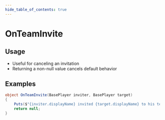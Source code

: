 ```yaml
---
hide_table_of_contents: true
---
```


# OnTeamInvite

## Usage

* Useful for canceling an invitation
* Returning a non-null value cancels default behavior

## Examples

```csharp title=""
object OnTeamInvite(BasePlayer inviter, BasePlayer target)
{
    Puts($"{inviter.displayName} invited {target.displayName} to his team");
    return null;
}
```
